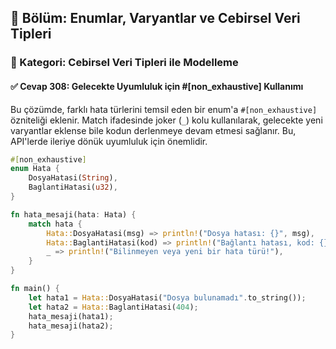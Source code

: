 ## 📘 Bölüm: Enumlar, Varyantlar ve Cebirsel Veri Tipleri  
### 🔹 Kategori: Cebirsel Veri Tipleri ile Modelleme  
#### ✅ Cevap 308: Gelecekte Uyumluluk için #[non_exhaustive] Kullanımı

Bu çözümde, farklı hata türlerini temsil eden bir enum'a `#[non_exhaustive]` özniteliği eklenir. Match ifadesinde joker (`_`) kolu kullanılarak, gelecekte yeni varyantlar eklense bile kodun derlenmeye devam etmesi sağlanır. Bu, API'lerde ileriye dönük uyumluluk için önemlidir.

```rust
#[non_exhaustive]
enum Hata {
    DosyaHatasi(String),
    BaglantiHatasi(u32),
}

fn hata_mesaji(hata: Hata) {
    match hata {
        Hata::DosyaHatasi(msg) => println!("Dosya hatası: {}", msg),
        Hata::BaglantiHatasi(kod) => println!("Bağlantı hatası, kod: {}", kod),
        _ => println!("Bilinmeyen veya yeni bir hata türü!"),
    }
}

fn main() {
    let hata1 = Hata::DosyaHatasi("Dosya bulunamadı".to_string());
    let hata2 = Hata::BaglantiHatasi(404);
    hata_mesaji(hata1);
    hata_mesaji(hata2);
}
```
